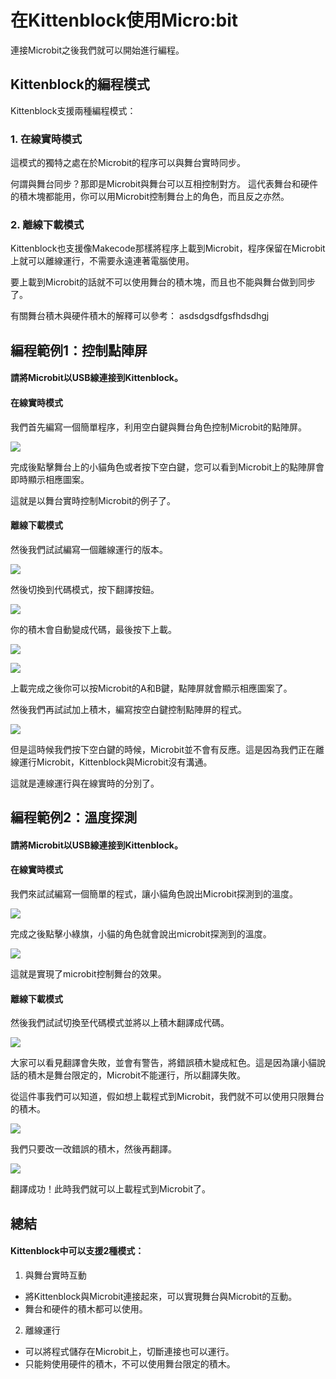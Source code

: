 # 在Kittenblock使用Micro:bit

連接Microbit之後我們就可以開始進行編程。

## Kittenblock的編程模式

Kittenblock支援兩種編程模式：

### 1. 在線實時模式

這模式的獨特之處在於Microbit的程序可以與舞台實時同步。

何謂與舞台同步？那即是Microbit與舞台可以互相控制對方。
這代表舞台和硬件的積木塊都能用，你可以用Microbit控制舞台上的角色，而且反之亦然。
    
### 2. 離線下載模式

Kittenblock也支援像Makecode那樣將程序上載到Microbit，程序保留在Microbit上就可以離線運行，不需要永遠連著電腦使用。

要上載到Microbit的話就不可以使用舞台的積木塊，而且也不能與舞台做到同步了。

有關舞台積木與硬件積木的解釋可以參考： asdsdgsdfgsfhdsdhgj

## 編程範例1：控制點陣屏

#### 請將Microbit以USB線連接到Kittenblock。

#### 在線實時模式

我們首先編寫一個簡單程序，利用空白鍵與舞台角色控制Microbit的點陣屏。

![](./images/example1a.png)

完成後點擊舞台上的小貓角色或者按下空白鍵，您可以看到Microbit上的點陣屏會即時顯示相應圖案。

這就是以舞台實時控制Microbit的例子了。

#### 離線下載模式

然後我們試試編寫一個離線運行的版本。

![](./images/example1b1.png)

然後切換到代碼模式，按下翻譯按鈕。

![](./images/upload1.png)

你的積木會自動變成代碼，最後按下上載。

![](./images/upload2.png)

![](./images/upload3.png)

上載完成之後你可以按Microbit的A和B鍵，點陣屏就會顯示相應圖案了。

然後我們再試試加上積木，編寫按空白鍵控制點陣屏的程式。

![](./images/example1b2.png)

但是這時候我們按下空白鍵的時候，Microbit並不會有反應。這是因為我們正在離線運行Microbit，Kittenblock與Microbit沒有溝通。

這就是連線運行與在線實時的分別了。

## 編程範例2：溫度探測

#### 請將Microbit以USB線連接到Kittenblock。

#### 在線實時模式

我們來試試編寫一個簡單的程式，讓小貓角色說出Microbit探測到的溫度。

![](./images/example2a1.png)

完成之後點擊小綠旗，小貓的角色就會說出microbit探測到的溫度。

![](./images/example2a2.png)

這就是實現了microbit控制舞台的效果。

#### 離線下載模式

然後我們試試切換至代碼模式並將以上積木翻譯成代碼。

![](./images/example2b1.png)

大家可以看見翻譯會失敗，並會有警告，將錯誤積木變成紅色。這是因為讓小貓說話的積木是舞台限定的，Microbit不能運行，所以翻譯失敗。

從這件事我們可以知道，假如想上載程式到Microbit，我們就不可以使用只限舞台的積木。

![](./images/example2b2.png)

我們只要改一改錯誤的積木，然後再翻譯。

![](./images/example2b3.png)

翻譯成功！此時我們就可以上載程式到Microbit了。

## 總結

#### Kittenblock中可以支援2種模式：

1. 與舞台實時互動
   
- 將Kittenblock與Microbit連接起來，可以實現舞台與Microbit的互動。
- 舞台和硬件的積木都可以使用。
    
2. 離線運行

- 可以將程式儲存在Microbit上，切斷連接也可以運行。
- 只能夠使用硬件的積木，不可以使用舞台限定的積木。